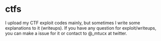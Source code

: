 # ctfs
I upload my CTF exploit codes mainly, but sometimes I write some explanations to it (writeups). If you have any question for exploit/writeups, you can make a issue for it or contact to @_mtucx at twitter.
